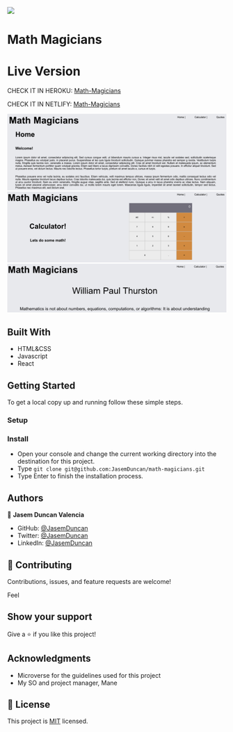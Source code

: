 ![](https://img.shields.io/badge/Microverse-blueviolet)

# Math Magicians

# Live Version

CHECK IT IN HEROKU: [Math-Magicians](https://react-math-magicians.herokuapp.com/)

CHECK IT IN NETLIFY: [Math-Magicians](https://serene-mayer-05afd9.netlify.app/)

![](./ScreenShoot1.png)
![](./ScreenShoot2.png)
![](./ScreenShoot3.png)

## Built With

- HTML&CSS
- Javascript
- React

## Getting Started
To get a local copy up and running follow these simple steps.

### Setup

### Install
- Open your console and change the current working directory into the destination for this project.
- Type `git clone git@github.com:JasemDuncan/math-magicians.git`
- Type Enter to finish the installation process.
## Authors

👤 **Jasem Duncan Valencia**

- GitHub: [@JasemDuncan](https://github.com/JasemDuncan)
- Twitter: [@JasemDuncan](https://twitter.com/JasemDuncan)
- LinkedIn: [@JasemDuncan](https://www.linkedin.com/in/jasem-duncan-valencia/)
## 🤝 Contributing

Contributions, issues, and feature requests are welcome!

Feel
## Show your support

Give a ⭐️ if you like this project!
## Acknowledgments

- Microverse for the guidelines used for this project
- My SO and project manager, Mane
## 📝 License

This project is [MIT](./LICENSE.md) licensed.
